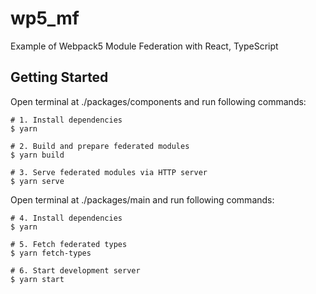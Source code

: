 # wp5_mf
Example of Webpack5 Module Federation with React, TypeScript

## Getting Started
Open terminal at ./packages/components and run following commands:
```
# 1. Install dependencies
$ yarn

# 2. Build and prepare federated modules
$ yarn build

# 3. Serve federated modules via HTTP server
$ yarn serve
```
Open terminal at ./packages/main and run following commands:
```
# 4. Install dependencies
$ yarn

# 5. Fetch federated types
$ yarn fetch-types

# 6. Start development server
$ yarn start
```
